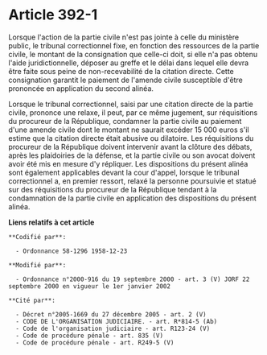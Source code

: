 # Article 392-1

Lorsque l'action de la partie civile n'est pas jointe à celle du ministère public, le tribunal correctionnel fixe, en
fonction des ressources de la partie civile, le montant de la consignation que celle-ci doit, si elle n'a pas obtenu l'aide
juridictionnelle, déposer au greffe et le délai dans lequel elle devra être faite sous peine de non-recevabilité de la
citation directe. Cette consignation garantit le paiement de l'amende civile susceptible d'être prononcée en application du
second alinéa.

Lorsque le tribunal correctionnel, saisi par une citation directe de la partie civile, prononce une relaxe, il peut, par ce
même jugement, sur réquisitions du procureur de la République, condamner la partie civile au paiement d'une amende civile
dont le montant ne saurait excéder 15 000 euros s'il estime que la citation directe était abusive ou dilatoire. Les
réquisitions du procureur de la République doivent intervenir avant la clôture des débats, après les plaidoiries de la
défense, et la partie civile ou son avocat doivent avoir été mis en mesure d'y répliquer. Les dispositions du présent alinéa
sont également applicables devant la cour d'appel, lorsque le tribunal correctionnel a, en premier ressort, relaxé la
personne poursuivie et statué sur des réquisitions du procureur de la République tendant à la condamnation de la partie
civile en application des dispositions du présent alinéa.

**Liens relatifs à cet article**

	**Codifié par**:

	  - Ordonnance 58-1296 1958-12-23

	**Modifié par**:

	  - Ordonnance n°2000-916 du 19 septembre 2000 - art. 3 (V) JORF 22 septembre 2000 en vigueur le 1er janvier 2002

	**Cité par**:

	  - Décret n°2005-1669 du 27 décembre 2005 - art. 2 (V)
	  - CODE DE L'ORGANISATION JUDICIAIRE. - art. R*814-5 (Ab)
	  - Code de l'organisation judiciaire - art. R123-24 (V)
	  - Code de procédure pénale - art. 835 (V)
	  - Code de procédure pénale - art. R249-5 (V)
